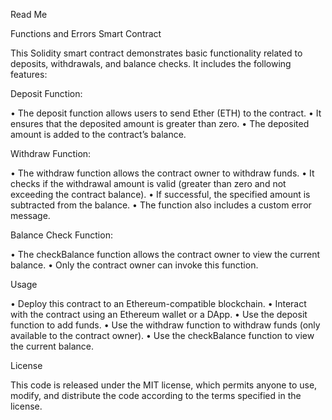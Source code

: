 Read Me

Functions and Errors Smart Contract

This Solidity smart contract demonstrates basic functionality related to deposits, withdrawals, and balance checks. It includes the following features:

Deposit Function:

• The deposit function allows users to send Ether (ETH) to the contract. • It ensures that the deposited amount is greater than zero. • The deposited amount is added to the contract’s balance.

Withdraw Function:

• The withdraw function allows the contract owner to withdraw funds. • It checks if the withdrawal amount is valid (greater than zero and not exceeding the contract balance). • If successful, the specified amount is subtracted from the balance. • The function also includes a custom error message.

Balance Check Function:

• The checkBalance function allows the contract owner to view the current balance. • Only the contract owner can invoke this function.

Usage

• Deploy this contract to an Ethereum-compatible blockchain. • Interact with the contract using an Ethereum wallet or a DApp. • Use the deposit function to add funds. • Use the withdraw function to withdraw funds (only available to the contract owner). • Use the checkBalance function to view the current balance.

License

This code is released under the MIT license, which permits anyone to use, modify, and distribute the code according to the terms specified in the license.
